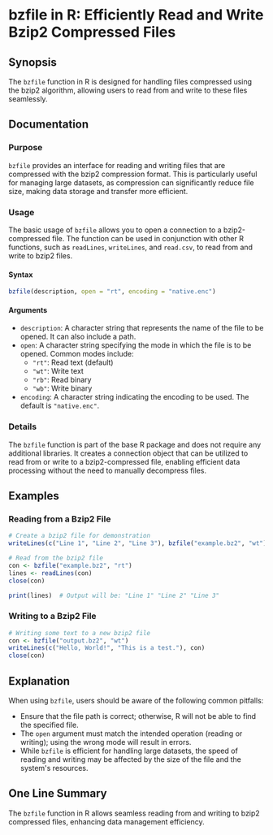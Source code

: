 <!--
Meta Description: # bzfile in R: Efficiently Read and Write Bzip2 Compressed Files ## Synopsis The `bzfile` function in R is designed for handling files compressed usin...
Meta Keywords: file, bzfile, bzip2, read, files
-->

# bzfile in R: Efficiently Read and Write Bzip2 Compressed Files

## Synopsis
The `bzfile` function in R is designed for handling files compressed using the bzip2 algorithm, allowing users to read from and write to these files seamlessly.

## Documentation
### Purpose
`bzfile` provides an interface for reading and writing files that are compressed with the bzip2 compression format. This is particularly useful for managing large datasets, as compression can significantly reduce file size, making data storage and transfer more efficient.

### Usage
The basic usage of `bzfile` allows you to open a connection to a bzip2-compressed file. The function can be used in conjunction with other R functions, such as `readLines`, `writeLines`, and `read.csv`, to read from and write to bzip2 files.

#### Syntax
```R
bzfile(description, open = "rt", encoding = "native.enc")
```

#### Arguments
- `description`: A character string that represents the name of the file to be opened. It can also include a path.
- `open`: A character string specifying the mode in which the file is to be opened. Common modes include:
  - `"rt"`: Read text (default)
  - `"wt"`: Write text
  - `"rb"`: Read binary
  - `"wb"`: Write binary
- `encoding`: A character string indicating the encoding to be used. The default is `"native.enc"`.

### Details
The `bzfile` function is part of the base R package and does not require any additional libraries. It creates a connection object that can be utilized to read from or write to a bzip2-compressed file, enabling efficient data processing without the need to manually decompress files.

## Examples
### Reading from a Bzip2 File
```R
# Create a bzip2 file for demonstration
writeLines(c("Line 1", "Line 2", "Line 3"), bzfile("example.bz2", "wt"))

# Read from the bzip2 file
con <- bzfile("example.bz2", "rt")
lines <- readLines(con)
close(con)

print(lines)  # Output will be: "Line 1" "Line 2" "Line 3"
```

### Writing to a Bzip2 File
```R
# Writing some text to a new bzip2 file
con <- bzfile("output.bz2", "wt")
writeLines(c("Hello, World!", "This is a test."), con)
close(con)
```

## Explanation
When using `bzfile`, users should be aware of the following common pitfalls:
- Ensure that the file path is correct; otherwise, R will not be able to find the specified file.
- The `open` argument must match the intended operation (reading or writing); using the wrong mode will result in errors.
- While `bzfile` is efficient for handling large datasets, the speed of reading and writing may be affected by the size of the file and the system's resources.

## One Line Summary
The `bzfile` function in R allows seamless reading from and writing to bzip2 compressed files, enhancing data management efficiency.